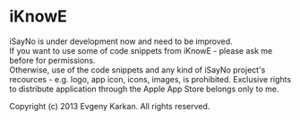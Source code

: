 iKnowE
======

iSayNo is under development now and need to be improved.  
If you want to use some of code snippets from iKnowE - please ask me before for permissions.  
Otherwise, use of the code snippets and any kind of iSayNo project's recources - e.g. logo, app icon, icons, images, is prohibited. Exclusive rights to distribute application through the Apple App Store belongs only to me.

Copyright (c) 2013 Evgeny Karkan. All rights reserved.
